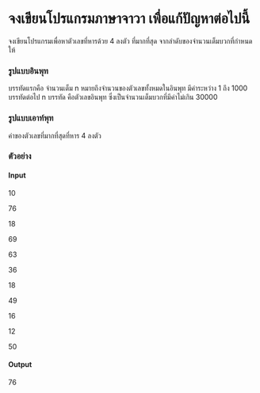 # จงเขียนโปรแกรมภาษาจาวา เพื่อแก้ปัญหาต่อไปนี้

จงเขียนโปรแกรมเพื่อหาตัวเลขที่หารด้วย 4 ลงตัว ที่มากที่สุด จากลำดับของจำนวนเต็มบวกที่กำหนดให้ 

### รูปแบบอินพุท
บรรทัดแรกคือ จำนวนเต็ม n หมายถึงจำนวนของตัวเลขทั้งหมดในอินพุท มีค่าระหว่าง 1 ถึง 1000
บรรทัดต่อไป n บรรทัด คือตัวเลขอินพุท ซึ่งเป็นจำนวนเต็มบวกที่มีค่าไม่เกิน 30000

### รูปแบบเอาท์พุท
ค่าของตัวเลขที่มากที่สุดที่หาร 4 ลงตัว

### ตัวอย่าง

#### Input

10

76

18

69

63

36

18

49

16

12

50

#### Output
76
